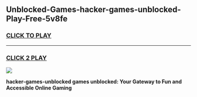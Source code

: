 
## Unblocked-Games-hacker-games-unblocked-Play-Free-5v8fe
<h3>
<a href="https://premium76.site?title=hacker-games-unblocked&ref=20A">CLICK TO PLAY</a></h3>
<hr>

<h3>
<a href="https://premium76.site?title=hacker-games-unblocked&ref=20A">CLICK 2 PLAY</a>
  
</h3>

<a href="https://premium76.site?title=hacker-games-unblocked&ref=20A"><img src="https://clearcache.store/games.png"></a>


**hacker-games-unblocked games unblocked: Your Gateway to Fun and Accessible Online Gaming**
